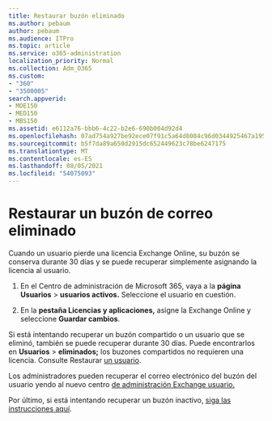 ```yaml
---
title: Restaurar buzón eliminado
ms.author: pebaum
author: pebaum
ms.audience: ITPro
ms.topic: article
ms.service: o365-administration
localization_priority: Normal
ms.collection: Adm_O365
ms.custom:
- "360"
- "3500005"
search.appverid:
- MOE150
- MED150
- MBS150
ms.assetid: e6112a76-bbb6-4c22-b2e6-690b004d92d4
ms.openlocfilehash: 07ad754a927be92ece07f91c5a64d8084c96d0344925467a195033bdd3f445ac
ms.sourcegitcommit: b5f7da89a650d2915dc652449623c78be6247175
ms.translationtype: MT
ms.contentlocale: es-ES
ms.lasthandoff: 08/05/2021
ms.locfileid: "54075093"
---
```

# <a name="restore-a-deleted-mailbox"></a>Restaurar un buzón de correo eliminado

Cuando un usuario pierde una licencia Exchange Online, su buzón se conserva durante 30 días y se puede recuperar simplemente asignando la licencia al usuario.
  
1. En el Centro de administración de Microsoft 365, vaya a la **página Usuarios** \> **usuarios activos.** Seleccione el usuario en cuestión.

2. En la **pestaña Licencias y aplicaciones,** asigne la Exchange Online y seleccione **Guardar cambios**.

Si está intentando recuperar un buzón compartido o un usuario que se eliminó, también se puede recuperar durante 30 días. Puede encontrarlos en **Usuarios** \> **eliminados;** los buzones compartidos no requieren una licencia. Consulte Restaurar [un usuario](https://docs.microsoft.com/microsoft-365/admin/add-users/restore-user).

Los administradores pueden recuperar el correo electrónico del buzón del usuario yendo al nuevo centro [de administración Exchange usuario.](https://techcommunity.microsoft.com/t5/exchange-team-blog/a-new-recoverableitems-experience-comes-to-exchange-online/ba-p/1505353)

Por último, si está intentando recuperar un buzón inactivo, [siga las instrucciones aquí](https://docs.microsoft.com/microsoft-365/compliance/recover-an-inactive-mailbox).
  
